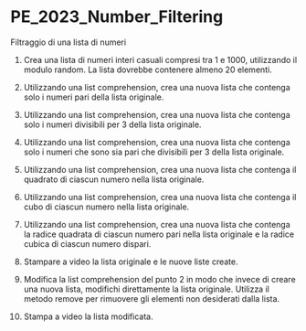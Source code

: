 # PE_2023_Number_Filtering
Filtraggio di una lista di numeri

1. Crea una lista di numeri interi casuali compresi tra 1 e 1000, utilizzando il modulo random. La lista dovrebbe contenere almeno 20 elementi.

2. Utilizzando una list comprehension, crea una nuova lista che contenga solo i numeri pari della lista originale.

3. Utilizzando una list comprehension, crea una nuova lista che contenga solo i numeri divisibili per 3 della lista originale.

4. Utilizzando una list comprehension, crea una nuova lista che contenga solo i numeri che sono sia pari che divisibili per 3 della lista originale.

5. Utilizzando una list comprehension, crea una nuova lista che contenga il quadrato di ciascun numero nella lista originale.

6. Utilizzando una list comprehension, crea una nuova lista che contenga il cubo di ciascun numero nella lista originale.

7. Utilizzando una list comprehension, crea una nuova lista che contenga la radice quadrata di ciascun numero pari nella lista originale e la radice cubica di ciascun numero dispari.

8. Stampare a video la lista originale e le nuove liste create.

8. Modifica la list comprehension del punto 2 in modo che invece di creare una nuova lista, modifichi direttamente la lista originale. Utilizza il metodo remove per rimuovere gli elementi non desiderati dalla lista.

9. Stampa a video la lista modificata.
